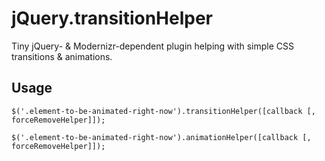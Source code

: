 jQuery.transitionHelper
=================

Tiny jQuery- &amp; Modernizr-dependent plugin helping with simple CSS transitions &amp; animations.

Usage
-----------------

    $('.element-to-be-animated-right-now').transitionHelper([callback [, forceRemoveHelper]]);

    $('.element-to-be-animated-right-now').animationHelper([callback [, forceRemoveHelper]]);
